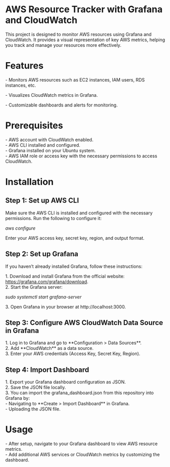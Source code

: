 # AWS Resource Tracker with Grafana and CloudWatch

This project is designed to monitor AWS resources using Grafana and CloudWatch. It provides a visual representation of key AWS metrics, helping you track and manage your resources more effectively.

# **Features**

\- Monitors AWS resources such as EC2 instances, IAM users, RDS instances, etc.

\- Visualizes CloudWatch metrics in Grafana.

\- Customizable dashboards and alerts for monitoring.

# **Prerequisites**

\- AWS account with CloudWatch enabled.  
\- AWS CLI installed and configured.  
\- Grafana installed on your Ubuntu system.  
\- AWS IAM role or access key with the necessary permissions to access CloudWatch.

# **Installation**

## **Step 1: Set up AWS CLI**

Make sure the AWS CLI is installed and configured with the necessary permissions. Run the following to configure it:

*aws configure*

Enter your AWS access key, secret key, region, and output format.

## **Step 2: Set up Grafana**

If you haven’t already installed Grafana, follow these instructions:

1\. Download and install Grafana from the official website: https://grafana.com/grafana/download.  
2\. Start the Grafana server:

*sudo systemctl start grafana-server*

3\. Open Grafana in your browser at http://localhost:3000.

## **Step 3: Configure AWS CloudWatch Data Source in Grafana**

1\. Log in to Grafana and go to \*\*Configuration \> Data Sources\*\*.  
2\. Add \*\*CloudWatch\*\* as a data source.  
3\. Enter your AWS credentials (Access Key, Secret Key, Region).

## **Step 4: Import Dashboard**

1\. Export your Grafana dashboard configuration as JSON.  
2\. Save the JSON file locally.  
3\. You can import the grafana\_dashboard.json from this repository into Grafana by:  
\- Navigating to \*\*Create \> Import Dashboard\*\* in Grafana.  
\- Uploading the JSON file.

# **Usage**

\- After setup, navigate to your Grafana dashboard to view AWS resource metrics.  
\- Add additional AWS services or CloudWatch metrics by customizing the dashboard.

